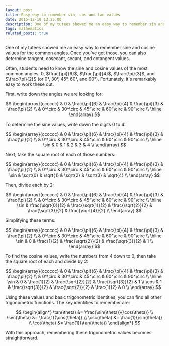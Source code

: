 ```yaml
---
layout: post
title: Easy way to remember sin, cos and tan values
date: 2015-12-19 13:25:00
description: One of my tutees showed me an easy way to remember sin and cos values for the “common” angles, and once you’ve got those you’ve also got tan, cosec, sec and cot.
tags: mathematics
related_posts: true
---
```


One of my tutees showed me an easy way to remember sine and cosine values for the common angles. Once you've got those, you can also determine tangent, cosecant, secant, and cotangent values.

Often, students need to know the sine and cosine values of the most common angles: $0$, $\frac{\pi}{6}$, $\frac{\pi}{4}$, $\frac{\pi}{3}$, and $\frac{\pi}{2}$ (or 0°, 30°, 45°, 60°, and 90°). Fortunately, it's remarkably easy to work these out.

First, write down the angles we are looking for:

$$
\begin{array}{cccccc}
& 0 & \frac{\pi}{6} & \frac{\pi}{4} & \frac{\pi}{3} & \frac{\pi}{2} \\
& 0^\circ & 30^\circ & 45^\circ & 60^\circ & 90^\circ \\
\hline
\end{array}
$$

To determine the sine values, write down the digits 0 to 4:

$$
\begin{array}{cccccc}
& 0 & \frac{\pi}{6} & \frac{\pi}{4} & \frac{\pi}{3} & \frac{\pi}{2} \\
& 0^\circ & 30^\circ & 45^\circ & 60^\circ & 90^\circ \\
\hline
\sin & 0 & 1 & 2 & 3 & 4 \\
\end{array}
$$

Next, take the square root of each of those numbers:

$$
\begin{array}{cccccc}
& 0 & \frac{\pi}{6} & \frac{\pi}{4} & \frac{\pi}{3} & \frac{\pi}{2} \\
& 0^\circ & 30^\circ & 45^\circ & 60^\circ & 90^\circ \\
\hline
\sin & \sqrt{0} & \sqrt{1} & \sqrt{2} & \sqrt{3} & \sqrt{4} \\
\end{array}
$$

Then, divide each by 2:

$$
\begin{array}{cccccc}
& 0 & \frac{\pi}{6} & \frac{\pi}{4} & \frac{\pi}{3} & \frac{\pi}{2} \\
& 0^\circ & 30^\circ & 45^\circ & 60^\circ & 90^\circ \\
\hline
\sin & \frac{\sqrt{0}}{2} & \frac{\sqrt{1}}{2} & \frac{\sqrt{2}}{2} & \frac{\sqrt{3}}{2} & \frac{\sqrt{4}}{2} \\
\end{array}
$$

Simplifying these terms:

$$
\begin{array}{cccccc}
& 0 & \frac{\pi}{6} & \frac{\pi}{4} & \frac{\pi}{3} & \frac{\pi}{2} \\
& 0^\circ & 30^\circ & 45^\circ & 60^\circ & 90^\circ \\
\hline
\sin & 0 & \frac{1}{2} & \frac{\sqrt{2}}{2} & \frac{\sqrt{3}}{2} & 1 \\
\end{array}
$$

To find the cosine values, write the numbers from 4 down to 0, then take the square root of each and divide by 2:

$$
\begin{array}{cccccc}
& 0 & \frac{\pi}{6} & \frac{\pi}{4} & \frac{\pi}{3} & \frac{\pi}{2} \\
& 0^\circ & 30^\circ & 45^\circ & 60^\circ & 90^\circ \\
\hline
\sin & 0 & \frac{1}{2} & \frac{\sqrt{2}}{2} & \frac{\sqrt{3}}{2} & 1 \\
\cos & 1 & \frac{\sqrt{3}}{2} & \frac{\sqrt{2}}{2} & \frac{1}{2} & 0 \\
\end{array}
$$

Using these values and basic trigonometric identities, you can find all other trigonometric functions. The key identities to remember are:

$$
\begin{align*}
\tan(\theta) &= \frac{\sin(\theta)}{\cos(\theta)} \\
\sec(\theta) &= \frac{1}{\cos(\theta)} \\
\csc(\theta) &= \frac{1}{\sin(\theta)} \\
\cot(\theta) &= \frac{1}{\tan(\theta)}
\end{align*}
$$

With this approach, remembering these trigonometric values becomes straightforward.

